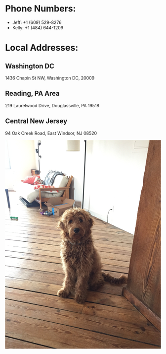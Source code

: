 # Phone Numbers:
   - Jeff: +1 (609) 529-8276
   - Kelly: +1 (484) 644-1209


# Local Addresses:

Washington DC
------------------------------------------------
1436 Chapin St NW, Washington DC, 20009


Reading, PA Area
------------------------------------------------
219 Laurelwood Drive, Douglassville, PA 19518


Central New Jersey
------------------------------------------------
94 Oak Creek Road, East Windsor, NJ 08520

<img src="IMG_2980.JPG" alt="hi" class="inline"/>

